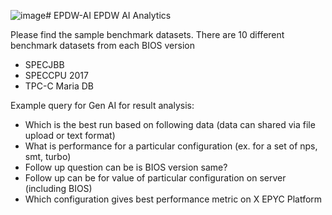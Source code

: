 ![image](https://github.com/user-attachments/assets/b026c965-7232-475e-aedb-2706fd532c46)# EPDW-AI
EPDW AI Analytics

Please find the sample benchmark datasets.
There are 10 different benchmark datasets from each BIOS version

- SPECJBB
- SPECCPU 2017
- TPC-C Maria DB

Example query for Gen AI for result analysis:
 
- Which is the best run based on following data (data can shared via file upload or text format)
- What is performance for a particular configuration (ex. for a set of nps, smt, turbo)
- Follow up question can be is BIOS version same?
- Follow up can be for value of particular configuration on server (including BIOS)
- Which configuration gives best performance metric on X EPYC Platform

